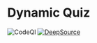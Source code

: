 # Dynamic Quiz

![CodeQl](https://github.com/zahid47/dynamic-quiz/actions/workflows/codeql-analysis.yml/badge.svg)
[![DeepSource](https://deepsource.io/gh/zahid47/dynamic-quiz.svg/?label=active+issues&token=23OkHEk1OskeLOq2yEIGjHx8)](https://deepsource.io/gh/zahid47/dynamic-quiz/?ref=repository-badge)
